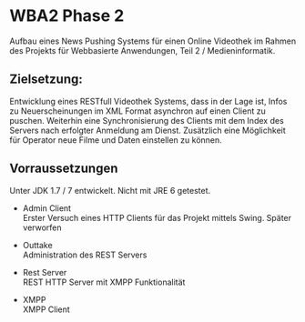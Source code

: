 WBA2 Phase 2
======

Aufbau eines News Pushing Systems für einen Online Videothek im Rahmen des
Projekts für Webbasierte Anwendungen, Teil 2 / Medieninformatik.

## Zielsetzung:  
Entwicklung eines RESTfull Videothek Systems, dass in der Lage ist, Infos zu Neuerscheinungen im XML Format asynchron auf einen Client zu puschen.
Weiterhin eine Synchronisierung des Clients mit dem Index des Servers nach erfolgter Anmeldung am Dienst.
Zusätzlich eine Möglichkeit für Operator neue Filme und Daten einstellen zu können.

## Vorraussetzungen
Unter JDK 1.7 / 7 entwickelt. Nicht mit JRE 6 getestet.

- Admin Client  
Erster Versuch eines HTTP Clients für das Projekt mittels Swing. Später verworfen

- Outtake  
Administration des REST Servers

- Rest Server  
REST HTTP Server mit XMPP Funktionalität

- XMPP  
XMPP Client
